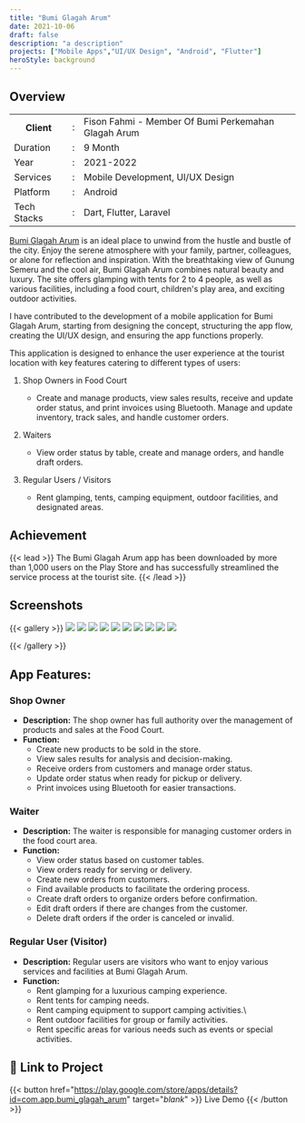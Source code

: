 ```yaml
---
title: "Bumi Glagah Arum"
date: 2021-10-06
draft: false
description: "a description"
projects: ["Mobile Apps","UI/UX Design", "Android", "Flutter"]
heroStyle: background
---
```



## Overview

<table class="table-auto text-left text-base min-w-full">
    <tbody>
      <tr class="border-b py-2">
        <th scope="row" class="font-bold">Client</th>
        <td class="font-bold">:</td>
        <td class="py-2">Fison Fahmi - Member Of Bumi Perkemahan Glagah Arum</td>
      </tr>
      <tr class="border-b py-2">
        <td class="font-bold">Duration</td>
        <td class="font-bold">:</td>
        <td class="py-2">9 Month</td>
      </tr>
      <tr class="border-b py-2">
        <td class="font-bold">Year</td>
        <td class="font-bold">:</td>
        <td class="py-2">2021-2022</td>
      </tr>
      <tr class="border-b py-2">
        <td class="font-bold">Services</td>
        <td class="font-bold">:</td>
        <td class="py-2">
          Mobile Development, UI/UX Design
          </td>
      </tr>
      <tr class="border-b py-2">
        <td class="font-bold">Platform</td>
        <td class="font-bold">:</td>
        <td class="py-2">
          Android
          </td>
      </tr>        
      <tr class="border-b py-2">
        <td class="font-bold">Tech Stacks</td>
        <td class="font-bold">:</td>
        <td class="py-2">
          Dart, Flutter, Laravel
          </td>
      </tr>        
    </tbody>
  </table>
  
[Bumi Glagah Arum](https://bumiglagaharum.com/) is an ideal place to unwind from the hustle and bustle of the city. Enjoy the serene atmosphere with your family, partner, colleagues, or alone for reflection and inspiration.
With the breathtaking view of Gunung Semeru and the cool air, Bumi Glagah Arum combines natural beauty and luxury. The site offers glamping with tents for 2 to 4 people, as well as various facilities, including a food court, children's play area, and exciting outdoor activities.

I have contributed to the development of a mobile application for Bumi Glagah Arum, starting from designing the concept, structuring the app flow, creating the UI/UX design, and ensuring the app functions properly.

This application is designed to enhance the user experience at the tourist location with key features catering to different types of users:
1. Shop Owners in Food Court
      - Create and manage products, view sales results, receive and update order status, and print invoices using Bluetooth.
Manage and update inventory, track sales, and handle customer orders.

1. Waiters
      - View order status by table, create and manage orders, and handle draft orders.

2. Regular Users / Visitors
      - Rent glamping, tents, camping equipment, outdoor facilities, and designated areas.


## Achievement
{{< lead >}}
The Bumi Glagah Arum app has been downloaded by more than 1,000 users on the Play Store and has successfully streamlined the service process at the tourist site.
{{< /lead >}}


## Screenshots
{{< gallery >}}
  <img src="img/bumiglagaharum-0.png" class="grid-w33" />
  <img src="img/bumiglagaharum-1.png" class="grid-w33" />
  <img src="img/bumiglagaharum-2.png" class="grid-w33" />
  <img src="img/bumiglagaharum-3.png" class="grid-w33" />
  <img src="img/bumiglagaharum-4.png" class="grid-w33" />
  <img src="img/bumiglagaharum-5.png" class="grid-w33" />
  <img src="img/bumiglagaharum-6.png" class="grid-w33" />
  <img src="img/bumiglagaharum-7.png" class="grid-w33" />
  <img src="img/bumiglagaharum-8.png" class="grid-w33" />
  <img src="img/bumiglagaharum-9.png" class="grid-w33" />

{{< /gallery >}}

## App Features:

### Shop Owner
- **Description:** The shop owner has full authority over the management of products and sales at the Food Court.
- **Function:**
  - Create new products to be sold in the store.
  - View sales results for analysis and decision-making.
  - Receive orders from customers and manage order status.
  - Update order status when ready for pickup or delivery.
  - Print invoices using Bluetooth for easier transactions.
  
### Waiter
- **Description:** The waiter is responsible for managing customer orders in the food court area.
- **Function:**
  - View order status based on customer tables.
  - View orders ready for serving or delivery.
  - Create new orders from customers.
  - Find available products to facilitate the ordering process.
  - Create draft orders to organize orders before confirmation.
  - Edit draft orders if there are changes from the customer.
  - Delete draft orders if the order is canceled or invalid.
  
### Regular User (Visitor)
- **Description:** Regular users are visitors who want to enjoy various services and facilities at Bumi Glagah Arum.
- **Function:**
  - Rent glamping for a luxurious camping experience.
  - Rent tents for camping needs.
  - Rent camping equipment to support camping activities.\
  - Rent outdoor facilities for group or family activities.
  - Rent specific areas for various needs such as events or special activities.
  

## 🔗 Link to Project
{{< button href="https://play.google.com/store/apps/details?id=com.app.bumi_glagah_arum" target="_blank_" >}}
Live Demo
{{< /button >}}